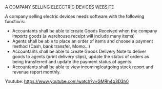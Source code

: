 A COMPANY SELLING ELECCTRIC DEVICES WEBSITE

A company selling electric devices needs software with the following functions:
-	Accountants shall be able to create Goods Received when the company imports goods (a warehouse receipt will include many items)
-	Agents shall be able to place an order of items and choose a payment method (Cash, bank transfer, Momo...)
-	Accountants shall be able to create Goods Delivery Note to deliver goods to agents (print delivery slips), update the status of orders as being transferred and update the payment status of agents.
-	Accountants shall be able to view incoming/outgoing stock report and revenue report monthly.

Youtube: https://www.youtube.com/watch?v=GMRh4o3D3h0
